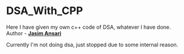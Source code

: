 # DSA_With_CPP

Here I have given my own c++ code of DSA, whatever I have done.
<br/>
Author - **[Jasim Ansari](https://www.linkedin.com/in/jasim-ansari23/ "LinkedIn")**

Currently I'm not doing dsa, just stopped due to some internal reason.
